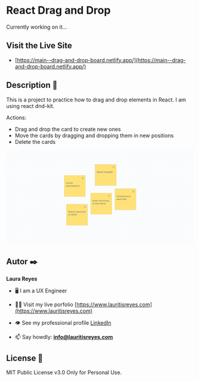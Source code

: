 

# React Drag and Drop 

Currently working on it...

## Visit the Live Site
- [https://main--drag-and-drop-board.netlify.app/](https://main--drag-and-drop-board.netlify.app/)

## Description 📑

This is a project to practice how to drag and drop elements in React. I am using react dnd-kit.

Actions:
- Drag and drop the card to create new ones
- Move the cards by dragging and dropping them in new positions
- Delete the cards

![Screenshoot](https://github.com/lauritisreyes/board/blob/main/src/assets/notas.jpg)

## Autor ✒️
**Laura Reyes**

- 🖥 I am a UX Engineer

- 👨‍💻 Visit my live porfolio [https://www.lauritisreyes.com](https://www.lauritisreyes.com)

- 👁 See my professional profile [LinkedIn](https://www.linkedin.com/in/laura-reyes-sanz/)

- 📫 Say howdly: **info@lauritisreyes.com**

  
## License 📄
MIT Public License v3.0
Only for Personal Use.
